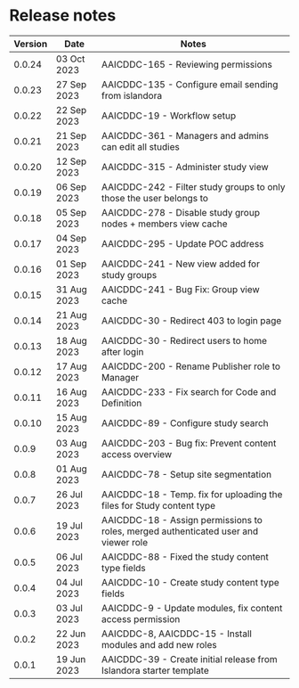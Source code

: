 # Release notes

| Version | Date        | Notes |
| ------- | ----------- | ----- |
| 0.0.24  | 03 Oct 2023 | AAICDDC-165 - Reviewing permissions |
| 0.0.23  | 27 Sep 2023 | AAICDDC-135 - Configure email sending from islandora |
| 0.0.22  | 22 Sep 2023 | AAICDDC-19 - Workflow setup |
| 0.0.21  | 21 Sep 2023 | AAICDDC-361 - Managers and admins can edit all studies |
| 0.0.20  | 12 Sep 2023 | AAICDDC-315 - Administer study view |
| 0.0.19  | 06 Sep 2023 | AAICDDC-242 - Filter study groups to only those the user belongs to |
| 0.0.18  | 05 Sep 2023 | AAICDDC-278 - Disable study group nodes + members view cache |
| 0.0.17  | 04 Sep 2023 | AAICDDC-295 - Update POC address |
| 0.0.16  | 01 Sep 2023 | AAICDDC-241 - New view added for study groups |
| 0.0.15  | 31 Aug 2023 | AAICDDC-241 - Bug Fix: Group view cache |
| 0.0.14  | 21 Aug 2023 | AAICDDC-30 - Redirect 403 to login page |
| 0.0.13  | 18 Aug 2023 | AAICDDC-30 - Redirect users to home after login |
| 0.0.12  | 17 Aug 2023 | AAICDDC-200 - Rename Publisher role to Manager |
| 0.0.11  | 16 Aug 2023 | AAICDDC-233 - Fix search for Code and Definition |
| 0.0.10  | 15 Aug 2023 | AAICDDC-89 - Configure study search |
| 0.0.9   | 03 Aug 2023 | AAICDDC-203 - Bug fix: Prevent content access overview |
| 0.0.8   | 01 Aug 2023 | AAICDDC-78 - Setup site segmentation |
| 0.0.7   | 26 Jul 2023 | AAICDDC-18 - Temp. fix for uploading the files for Study content type |
| 0.0.6   | 19 Jul 2023 | AAICDDC-18 - Assign permissions to roles, merged authenticated user and viewer role |
| 0.0.5   | 06 Jul 2023 | AAICDDC-88 - Fixed the study content type fields |
| 0.0.4   | 04 Jul 2023 | AAICDDC-10 - Create study content type fields |
| 0.0.3   | 03 Jul 2023 | AAICDDC-9 - Update modules, fix content access permission |
| 0.0.2   | 22 Jun 2023 | AAICDDC-8, AAICDDC-15 - Install modules and add new roles |
| 0.0.1   | 19 Jun 2023 | AAICDDC-39 - Create initial release from Islandora starter template |

